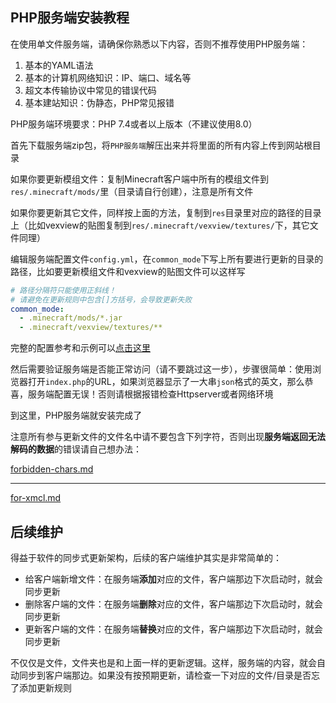 ## PHP服务端安装教程

在使用单文件服务端，请确保你熟悉以下内容，否则不推荐使用PHP服务端：

1. 基本的YAML语法
2. 基本的计算机网络知识：IP、端口、域名等
3. 超文本传输协议中常见的错误代码
4. 基本建站知识：伪静态，PHP常见报错

PHP服务端环境要求：PHP 7.4或者以上版本（不建议使用8.0）

首先下载服务端zip包，将`PHP服务端`解压出来并将里面的所有内容上传到网站根目录

如果你要更新模组文件：复制Minecraft客户端中所有的模组文件到`res/.minecraft/mods/`里（目录请自行创建），注意是所有文件

如果你要更新其它文件，同样按上面的方法，复制到`res`目录里对应的路径的目录上（比如vexview的贴图复制到`res/.minecraft/vexview/textures/`下，其它文件同理）

编辑服务端配置文件`config.yml`，在`common_mode`下写上所有要进行更新的目录的路径，比如要更新模组文件和vexview的贴图文件可以这样写

```yaml
# 路径分隔符只能使用正斜线！
# 请避免在更新规则中包含[]方括号，会导致更新失败
common_mode:
  - .minecraft/mods/*.jar
  - .minecraft/vexview/textures/**
```

完整的配置参考和示例可以[点击这里](reference.md)

然后需要验证服务端是否能正常访问（请不要跳过这一步），步骤很简单：使用浏览器打开`index.php`的URL，如果浏览器显示了一大串`json`格式的英文，那么恭喜，服务端配置无误！否则请根据报错检查Httpserver或者网络环境

到这里，PHP服务端就安装完成了

注意所有参与更新文件的文件名中请不要包含下列字符，否则出现**服务端返回无法解码的数据**的错误请自己想办法：

[forbidden-chars.md](forbidden-chars.md ':include')

---

[for-xmcl.md](for-xmcl.md ':include')

## 后续维护

得益于软件的同步式更新架构，后续的客户端维护其实是非常简单的：

+ 给客户端新增文件：在服务端**添加**对应的文件，客户端那边下次启动时，就会同步更新
+ 删除客户端的文件：在服务端**删除**对应的文件，客户端那边下次启动时，就会同步更新
+ 更新客户端的文件：在服务端**替换**对应的文件，客户端那边下次启动时，就会同步更新

不仅仅是文件，文件夹也是和上面一样的更新逻辑。这样，服务端的内容，就会自动同步到客户端那边。如果没有按预期更新，请检查一下对应的文件/目录是否忘了添加更新规则
